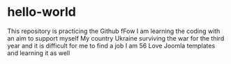 # hello-world
This repository is practicing the Github fFow
I am learning the coding with an aim to support myself
My country Ukraine surviving the war for the third year and it is difficult for me to find a job
I am 56
Love Joomla templates and learning it as well
